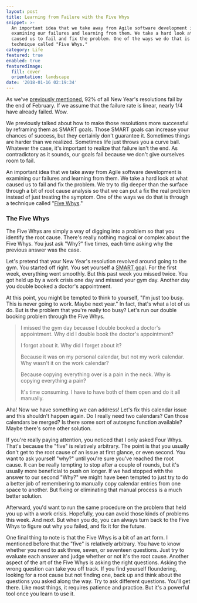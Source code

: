 ```yaml
---
layout: post
title: Learning from Failure with the Five Whys
snippet: >-
  An important idea that we take away from Agile software development is
  examining our failures and learning from them. We take a hard look at what
  caused us to fail and fix the problem. One of the ways we do that is through a
  technique called "Five Whys."
category: Life
featured: true
enabled: true
featuredImage:
  fill: cover
  orientation: landscape
date: '2018-01-16 02:19:34'
---
```

As we've [previously mentioned](/blog/smart-goals-to-make-your-new-year-s-resolutions-successful/), 92% of all New Year's resolutions fail by the end of February. If we assume that the failure rate is linear, nearly 1/4 have already failed. Wow. 

We previously talked about how to make those resolutions more successful by reframing them as SMART goals. Those SMART goals can increase your chances of success, but they certainly don't guarantee it. Sometimes things are harder than we realized. Sometimes life just throws you a curve ball. Whatever the case, it's important to realize that failure isn't the end. As contradictory as it sounds, our goals fail because we don't give ourselves room to fail. 

An important idea that we take away from Agile software development is examining our failures and learning from them. We take a hard look at what caused us to fail and fix the problem. We try to dig deeper than the surface through a bit of root cause analysis so that we can put a fix the real problem instead of just treating the symptom. One of the ways we do that is through a technique called "[Five Whys](https://en.wikipedia.org/wiki/5_Whys)."

### The Five Whys

The Five Whys are simply a way of digging into a problem so that you identify the root cause. There's really nothing magical or complex about the Five Whys. You just ask "Why?" five times, each time asking why the previous answer was the case. 

Let's pretend that your New Year's resolution revolved around going to the gym. You started off right. You set yourself a [SMART goa](/blog/smart-goals-to-make-your-new-year-s-resolutions-successful/)l. For the first week, everything went smoothly. But this past week you missed twice. You got held up by a work crisis one day and missed your gym day. Another day you double booked a doctor's appointment. 

At this point, you might be tempted to think to yourself, "I'm just too busy. This is never going to work. Maybe next year." In fact, that's what a lot of us do. But is the problem that you're really too busy? Let's run our double booking problem through the Five Whys.

> I missed the gym day because I double booked a doctor's appointment. Why did I double book the doctor's appointment?
>
> I forgot about it. Why did I forget about it?
>
> Because it was on my personal calendar, but not my work calendar. Why wasn't it on the work calendar?
>
> Because copying everything over is a pain in the neck. Why is copying everything a pain?
>
> It's time consuming. I have to have both of them open and do it all manually.

Aha! Now we have something we can address! Let's fix this calendar issue and this shouldn't happen again. Do I really need two calendars? Can those calendars be merged? Is there some sort of autosync function available? Maybe there's some other solution.

If you're really paying attention, you noticed that I only asked Four Whys. That's because the "five" is relatively arbitrary. The point is that you usually don't get to the root cause of an issue at first glance, or even second. You want to ask yourself "why?" until you're sure you've reached the root cause. It can be really tempting to stop after a couple of rounds, but it's usually more beneficial to push on longer. If we had stopped with the answer to our second "Why?" we might have been tempted to just try to do a better job of remembering to manually copy calendar entries from one space to another. But fixing or eliminating that manual process is a much better solution. 

Afterward, you'd want to run the same procedure on the problem that held you up with a work crisis. Hopefully, you can avoid those kinds of problems this week. And next. But when you do, you can always turn back to the Five Whys to figure out why you failed, and fix it for the future. 

One final thing to note is that the Five Whys is a bit of an art form. I mentioned before that the "five" is relatively arbitrary. You have to know whether you need to ask three, seven, or seventeen questions. Just try to evaluate each answer and judge whether or not it's the root cause. Another aspect of the art of the Five Whys is asking the right questions. Asking the wrong question can take you off track. If you find yourself floundering, looking for a root cause but not finding one, back up and think about the questions you asked along the way. Try to ask different questions. You'll get there. Like most things, it requires patience and practice. But it's a powerful tool once you learn to use it.
